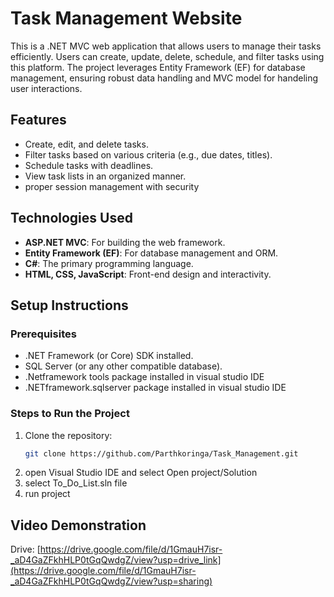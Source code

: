 # Task Management Website
This is a .NET MVC web application that allows users to manage their tasks efficiently. Users can create, update, delete, schedule, and filter tasks using this platform. The project leverages Entity Framework (EF) for database management, ensuring robust data handling and MVC model for handeling user interactions.

## Features
- Create, edit, and delete tasks.
- Filter tasks based on various criteria (e.g., due dates, titles).
- Schedule tasks with deadlines.
- View task lists in an organized manner.
- proper session management with security

## Technologies Used
- **ASP.NET MVC**: For building the web framework.
- **Entity Framework (EF)**: For database management and ORM.
- **C#**: The primary programming language.
- **HTML, CSS, JavaScript**: Front-end design and interactivity.

## Setup Instructions
### Prerequisites
- .NET Framework (or Core) SDK installed.
- SQL Server (or any other compatible database).
- .Netframework tools package installed in visual studio IDE
- .NETframework.sqlserver package installed in visual studio IDE

### Steps to Run the Project
1. Clone the repository:
   ```bash
   git clone https://github.com/Parthkoringa/Task_Management.git
2. open Visual Studio IDE and select Open project/Solution
3. select To_Do_List.sln file
4. run project

## Video Demonstration
   Drive: [https://drive.google.com/file/d/1GmauH7isr-_aD4GaZFkhHLP0tGqQwdgZ/view?usp=drive_link](https://drive.google.com/file/d/1GmauH7isr-_aD4GaZFkhHLP0tGqQwdgZ/view?usp=sharing)
